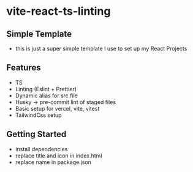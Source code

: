 # vite-react-ts-linting

## Simple Template

- this is just a super simple template I use to set up my React Projects

## Features

- TS
- Linting (Eslint + Prettier)
- Dynamic alias for src file
- Husky -> pre-commit lint of staged files
- Basic setup for vercel, vite, vitest
- TailwindCss setup

## Getting Started

- install dependencies
- replace title and icon in index.html
- replace name in package.json
